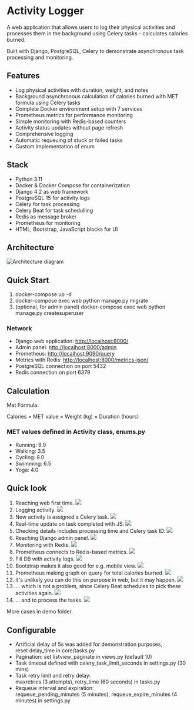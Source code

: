 # Activity Logger

A web application that allows users to log their physical activities and processes them in the background using Celery tasks - calculates calories burned.

Built with Django, PostgreSQL, Celery to demonstrate asynchronous task processing and monitoring.

## Features

- Log physical activities with duration, weight, and notes
- Background asynchronous calculation of calories burned with MET formula using Celery tasks
- Complete Docker environment setup with 7 services
- Prometheus metrics for performance monitoring
- Simple monitoring with Redis-based counters
- Activity status updates without page refresh
- Comprehensive logging
- Automatic requeuing of stuck or failed tasks
- Custom implementation of enum

## Stack

- Python 3.11
- Docker & Docker Compose for containerization
- Django 4.2 as web framework
- PostgreSQL 15 for activity logs
- Celery for task processing
- Celery Beat for task schedulling
- Redis as message broker
- Prometheus for monitoring
- HTML, Bootstrap, JavaScript blocks for UI

## Architecture

![Architecture diagram](architecture.png)

## Quick Start

1. docker-compose up -d
2. docker-compose exec web python manage.py migrate
3. (optional, for admin panel) docker-compose exec web python manage.py createsuperuser

### Network

- Django web application: [http://localhost:8000/]()
- Admin panel: [http://localhost:8000/admin]()
- Prometheus: [http://localhost:9090/query]()
- Metrics with Redis: [http://localhost:8000/metrics-json/]() 
- PostgreSQL connection on port 5432
- Redis connection on port 6379

## Calculation

Met Formula:

Calories = MET value × Weight (kg) × Duration (hours)

### MET values defined in Activity class, enums.py

- Running: 9.0
- Walking: 3.5
- Cycling: 8.0
- Swimming: 6.5
- Yoga: 4.0


## Quick look

1. Reaching web first time.
   ![](demo/1.jpg)
2. Logging activity.
   ![](demo/2.jpg)
3. New activity is assigned a Celery task.
   ![](demo/5.jpg)   
4. Real-time update on task completed with JS.
   ![](demo/6.jpg)   
5. Checking details includes processing time and Celery task ID.
   ![](demo/7.jpg)  
6. Reaching Django admin panel.
   ![](demo/8.jpg)  
7. Monitoring with Redis.
   ![](demo/11.jpg)  
8. Prometheus connects to Redis-based metrics.
   ![](demo/13.jpg)  
9. Fill DB with activity logs.
   ![](demo/15.jpg)  
10. Bootstrap makes it also good for e.g. mobile view.
   ![](demo/16.jpg)  
11. Prometheus making graph on query for total calories burned.
   ![](demo/18.jpg)  
12. It's unlikely you can do this on purpose in web, but it may happen.
   ![](demo/f1.jpg)  
13. ... which is not a problem, since Celery Beat schedules to pick these activities again.
   ![](demo/f2.jpg)  
14. ... and to process the tasks.
   ![](demo/f3.jpg) 

More cases in demo folder.

## Configurable

- Artificial delay of 5s was added for demonstration purposes,<br/>
  reset delay_time in core/tasks.py
- Pagination: set listview_paginate in views.py (default 10) 
- Task timeout defined with celery_task_limit_seconds in settings.py (30 mins)
- Task retry limit and retry delay:<br/>
  maxretries (3 attempts), retry_time (60 seconds) in tasks.py
- Requeue interval and expiration:<br/>
  requeue_pending_minutes (5 minutes), requeue_expire_minutes (4 minutes) in settings.py

